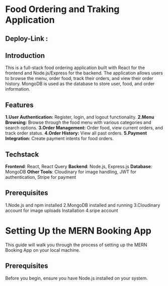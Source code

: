 # Food Ordering and Traking Application

## Deploy-Link :


## Introduction

This is a full-stack food ordering application built with React for the frontend and Node.js/Express for the backend. The application allows users to browse the menu, order food, track their orders, and view their order history. MongoDB is used as the database to store user, food, and order information.

## Features
**1.User Authentication:** Register, login, and logout functionality.
**2.Menu Browsing:** Browse through the food menu with various categories and search options.
**3.Order Management:** Order food, view current orders, and track order status.
**4.Order History:** View all past orders.
**5.Payment Integration:** Create payment intents for food orders.

## Techstack
**Frontend**: React, React Query
**Backend**: Node.js, Express.js
**Database**: MongoDB
**Other Tools**: Cloudinary for image handling, JWT for authentication, Stripe for payment

## Prerequisites
1.Node.js and npm installed
2.MongoDB installed and running
3.Cloudinary account for image uploads
Installation
4.sripe account

# Setting Up the MERN Booking App

This guide will walk you through the process of setting up the MERN Booking App on your local machine.

## Prerequisites

Before you begin, ensure you have Node.js installed on your system.

